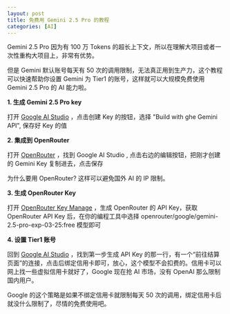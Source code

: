 ```yaml
---
layout: post
title: 免费用 Gemini 2.5 Pro 的教程
categories: [AI]
---
```


Gemini 2.5 Pro 因为有 100 万 Tokens 的超长上下文，所以在理解大项目或者一次性重构大项目上，非常有优势。

但是 Gemini 默认账号每天有 50 次的调用限制，无法真正用到生产力，这个教程可以快速帮助你设置 Gemini 为 Tier1 的账号，这样就可以大规模免费使用 Gemini 2.5 Pro 的 AI 能力啦。

**1. 生成 Gemini 2.5 Pro key**

打开 [Google AI Studio](https://aistudio.google.com/app/apikey) ，点击创建 Key 的按钮，选择 "Build with ghe Gemini API", 保存好 Key 的值

**2. 集成到 OpenRouter**

打开 [OpenRouter](https://openrouter.ai/settings/integrations) ，找到 Google AI Studio , 点击右边的编辑按钮，把刚才创建的 Gemini Key 复制进去，点击保存

为什么要用 OpenRouter? 这样可以避免国外 AI 的 IP 限制。

**3. 生成 OpenRouter Key**

打开 [OpenRouter Key Manage](https://openrouter.ai/settings/keys) ，生成 OpenRouter 的 API Key，获取 OpenRouter API Key 后，在你的编程工具中选择 openrouter/google/gemini-2.5-pro-exp-03-25:free 模型即可

**4. 设置 Tier1 账号**

回到 [Google AI Studio](https://aistudio.google.com/apikey) ，找到第一步生成 API Key 的那一行，有一个“前往结算页面”的连接，点击后绑定信用卡即可，放心，这个模型不会扣费的。信用卡可以网上找一些虚拟信用卡就好了，Google 现在抢 AI 市场，没有 OpenAI 那么限制国内用户。

Google 的这个策略是如果不绑定信用卡就限制每天 50 次的调用，绑定信用卡后就没什么限制了，尽情的免费使用吧。


